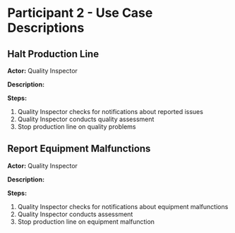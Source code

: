 # Participant 2 - Use Case Descriptions

## Halt Production Line
**Actor:** Quality Inspector  

**Description:**  

**Steps:**
1. Quality Inspector checks for notifications about reported issues  
2. Quality Inspector conducts quality assessment  
3. Stop production line on quality problems  

## Report Equipment Malfunctions
**Actor:** Quality Inspector  

**Description:**  

**Steps:**
1. Quality Inspector checks for notifications about equipment malfunctions  
2. Quality Inspector conducts assessment  
3. Stop production line on equipment malfunction  
